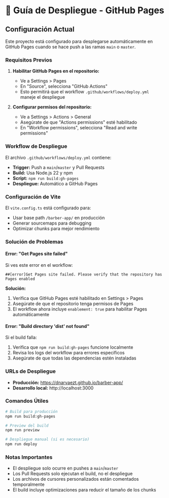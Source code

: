 # 🚀 Guía de Despliegue - GitHub Pages

## Configuración Actual

Este proyecto está configurado para desplegarse automáticamente en GitHub Pages cuando se hace push a las ramas `main` o `master`.

### Requisitos Previos

1. **Habilitar GitHub Pages en el repositorio:**
   - Ve a Settings > Pages
   - En "Source", selecciona "GitHub Actions"
   - Esto permitirá que el workflow `.github/workflows/deploy.yml` maneje el despliegue

2. **Configurar permisos del repositorio:**
   - Ve a Settings > Actions > General
   - Asegúrate de que "Actions permissions" esté habilitado
   - En "Workflow permissions", selecciona "Read and write permissions"

### Workflow de Despliegue

El archivo `.github/workflows/deploy.yml` contiene:

- **Trigger:** Push a `main`/`master` y Pull Requests
- **Build:** Usa Node.js 22 y npm
- **Script:** `npm run build:gh-pages`
- **Despliegue:** Automático a GitHub Pages

### Configuración de Vite

El `vite.config.ts` está configurado para:

- Usar base path `/barber-app/` en producción
- Generar sourcemaps para debugging
- Optimizar chunks para mejor rendimiento

### Solución de Problemas

#### Error: "Get Pages site failed"

Si ves este error en el workflow:

```
##[error]Get Pages site failed. Please verify that the repository has Pages enabled
```

**Solución:**

1. Verifica que GitHub Pages esté habilitado en Settings > Pages
2. Asegúrate de que el repositorio tenga permisos de Pages
3. El workflow ahora incluye `enablement: true` para habilitar Pages automáticamente

#### Error: "Build directory 'dist' not found"

Si el build falla:

1. Verifica que `npm run build:gh-pages` funcione localmente
2. Revisa los logs del workflow para errores específicos
3. Asegúrate de que todas las dependencias estén instaladas

### URLs de Despliegue

- **Producción:** https://dnarvaezt.github.io/barber-app/
- **Desarrollo local:** http://localhost:3000

### Comandos Útiles

```bash
# Build para producción
npm run build:gh-pages

# Preview del build
npm run preview

# Despliegue manual (si es necesario)
npm run deploy
```

### Notas Importantes

- El despliegue solo ocurre en pushes a `main`/`master`
- Los Pull Requests solo ejecutan el build, no el despliegue
- Los archivos de cursores personalizados están comentados temporalmente
- El build incluye optimizaciones para reducir el tamaño de los chunks
